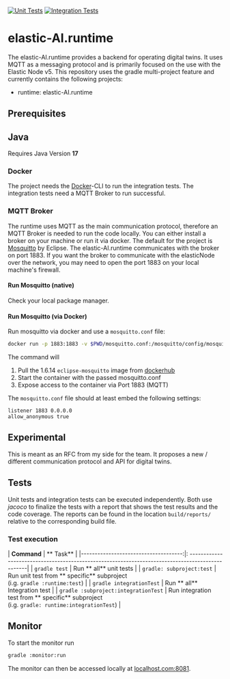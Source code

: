 [![Unit Tests](https://github.com/es-ude/elastic-ai.runtime/actions/workflows/unitTests.yml/badge.svg)](https://github.com/es-ude/elastic-ai.runtime/actions/workflows/unitTests.yml)
[![Integration Tests](https://github.com/es-ude/elastic-ai.runtime/actions/workflows/integrationTests.yml/badge.svg)](https://github.com/es-ude/elastic-ai.runtime/actions/workflows/integrationTests.yml)

# elastic-AI.runtime

The elastic-AI.runtime provides a backend for operating digital twins.
It uses MQTT as a messaging protocol and is primarily focused on the use with the Elastic Node v5.
This repository uses the gradle multi-project feature and currently contains the following projects:

- runtime: elastic-AI.runtime

## Prerequisites

## Java

Requires Java Version **17**

### Docker

The project needs the [Docker](https://www.docker.com/)-CLI to run the integration tests.
The integration tests need a MQTT Broker to run successful.

### MQTT Broker

The runtime uses MQTT as the main communication protocol, therefore an MQTT Broker is needed to run the code locally.
You can either install a broker on your machine or run it via docker.
The default for the project is [Mosquitto](https://mosquitto.org/) by Eclipse.
The elastic-AI.runtime communicates with the broker on port 1883.
If you want the broker to communicate with the elasticNode over the network, you may need to open the port 1883 on
your local machine's firewall.

#### Run Mosquitto (native)

Check your local package manager.

#### Run Mosquitto (via Docker)

Run mosquitto via docker and use a `mosquitto.conf` file:

```bash
docker run -p 1883:1883 -v $PWD/mosquitto.conf:/mosquitto/config/mosquitto.conf eclipse-mosquitto:1.6.14
```

The command will

1. Pull the 1.6.14 `eclipse-mosquitto` image from [dockerhub](https://hub.docker.com/)
2. Start the container with the passed mosquitto.conf
3. Expose access to the container via Port 1883 (MQTT)

The `mosquitto.conf` file should at least embed the following settings:

```text
listener 1883 0.0.0.0
allow_anonymous true
```

## Experimental

This is meant as an RFC from my side for the team.
It proposes a new / different communication protocol and API for digital twins.

## Tests

Unit tests and integration tests can be executed independently. Both use _jacoco_ to finalize the tests with a report
that shows the test results and the code coverage.
The reports can be found in the location `build/reports/` relative to the corresponding build file.

### Test execution

|                          **Command** | **
Task**                                                                                         |
|-------------------------------------:|:
-------------------------------------------------------------------------------------------------|
|                        `gradle test` | Run **
all** unit tests |
|            `gradle: subproject:test` | Run unit test from **
specific** subproject <br/> (i.g. `gradle :runtime:test`)                   |
|             `gradle integrationTest` | Run **
all** Integration test |
| `gradle :subproject:integrationTest` | Run integration test from **
specific** subproject <br/> (i.g. `gradle: runtime:integrationTest`) |

## Monitor

To start the monitor run

```bash
gradle :monitor:run
```

The monitor can then be accessed locally at [localhost.com:8081](localhost.com:8081).
